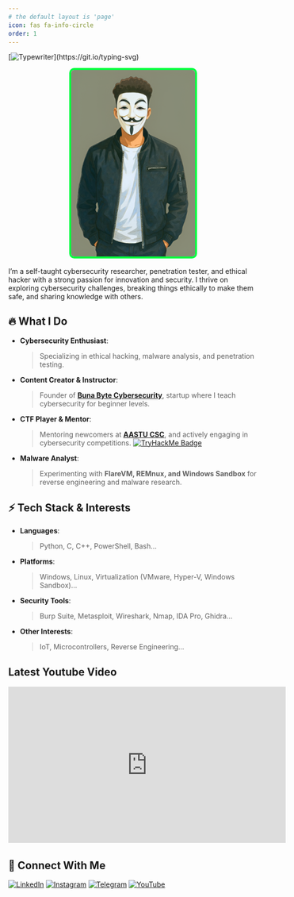 ```yaml
---
# the default layout is 'page'
icon: fas fa-info-circle
order: 1
---
```


[![Typewriter](https://readme-typing-svg.herokuapp.com?font=Orbitron&size=30&duration=4000&color=00FF40&pause=500&center=true&random=false&width=1200&lines=$+Hi+there,+I'm+Befikadu+Tesfaye!+AKA+"0xfke"+👋;)](https://git.io/typing-svg) 


<div align="center">
  <img src="Images/bd11d19f-c5ef-4034-a374-660c3f2f1fda-removebg-preview-Picsart-AiImageEnhancer.png" 
       alt="Befikadu Tesfaye" 
       style="border: 4px solid #00FF40; border-radius: 10px; width: 250px;">
</div>


I’m a self-taught cybersecurity researcher, penetration tester, and ethical hacker with a strong passion for innovation and security. I thrive on exploring cybersecurity challenges, breaking things ethically to make them safe, and sharing knowledge with others.

## 🔥 What I Do

- **Cybersecurity Enthusiast**:
  > Specializing in ethical hacking, malware analysis, and penetration testing.

- **Content Creator & Instructor**:
  > Founder of [**Buna Byte Cybersecurity**](https://www.youtube.com/@bunabyte), startup where I teach cybersecurity for beginner levels.

- **CTF Player & Mentor**:
  > Mentoring newcomers at [**AASTU CSC**](https://www.linkedin.com/company/aastu-cyber-security), and actively engaging in cybersecurity competitions.
  > [![TryHackMe Badge](https://img.shields.io/badge/TryHackMe-Profile-green?style=flat-square&logo=tryhackme&logoColor=white)](https://tryhackme.com/p/0xfke)

- **Malware Analyst**:
  > Experimenting with **FlareVM, REMnux, and Windows Sandbox** for reverse engineering and malware research.

## ⚡️ Tech Stack & Interests

- **Languages**:
  > Python, C, C++, PowerShell, Bash...
- **Platforms**:
  > Windows, Linux, Virtualization (VMware, Hyper-V, Windows Sandbox)...
- **Security Tools**:
  > Burp Suite, Metasploit, Wireshark, Nmap, IDA Pro, Ghidra...
- **Other Interests**:
  > IoT, Microcontrollers, Reverse Engineering...
  
## Latest Youtube Video

<iframe width="560" height="315" src="https://www.youtube.com/embed/hKhCP_sUQ3g?si=knN7a45nG1UmoVUF" title="YouTube video player" frameborder="0" allow="accelerometer; autoplay; clipboard-write; encrypted-media; gyroscope; picture-in-picture; web-share" referrerpolicy="strict-origin-when-cross-origin" allowfullscreen></iframe>

## 🤙 Connect With Me

[![LinkedIn](https://img.shields.io/badge/LinkedIn-BefikaduTesfaye-0077B5?style=flat-square&logo=linkedin&logoColor=white)](https://www.linkedin.com/in/befikadu-tesfaye/)
[![Instagram](https://img.shields.io/badge/Instagram-BefikaduTesfaye-%23E4405F.svg?logo=Instagram&logoColor=white)](https://instagram.com/0xfke)
[![Telegram](https://img.shields.io/badge/Telegram-BunaByte-0088cc?style=flat-square&logo=telegram&logoColor=white)](https://t.me/bunabytecs)
[![YouTube](https://img.shields.io/badge/YouTube-BunaByte-red?style=flat-square&logo=youtube&logoColor=white)](https://www.youtube.com/@bunabyte?sub_confirmation=1) 
